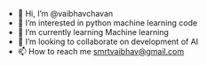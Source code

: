 - 👋 Hi, I’m @vaibhavchavan
- 👀 I’m interested in python machine learning code
- 🌱 I’m currently learning Machine learning
- 💞️ I’m looking to collaborate on development of AI
- 📫 How to reach me smrtvaibhav@gmail.com

<!---
vaibhavchavan/vaibhavchavan is a ✨ special ✨ repository because its `README.md` (this file) appears on your GitHub profile.
You can click the Preview link to take a look at your changes.
--->
